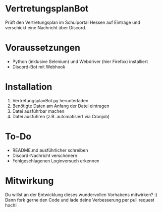 # VertretungsplanBot
Prüft den Vertretungsplan im Schulportal Hessen auf Einträge und verschickt eine Nachricht über Discord.

# Voraussetzungen
- Python (inklusive Selenium) und Webdriver (hier Firefox) installiert
- Discord-Bot mit Webhook

# Installation
1. VertretungsplanBot.py herunterladen
2. Benötigte Daten am Anfang der Datei eintragen
3. Datei ausführbar machen
4. Datei ausführen (z.B. automatisiert via Cronjob)

# To-Do
- README.md ausführlicher schreiben
- Discord-Nachricht verschönern
- Fehlgeschlagenen Loginversuch erkennen

# Mitwirkung
Du willst an der Entwicklung dieses wundervollen Vorhabens mitwirken? :)
Dann fork gerne den Code und lade deine Verbesserung per pull request hoch!  
